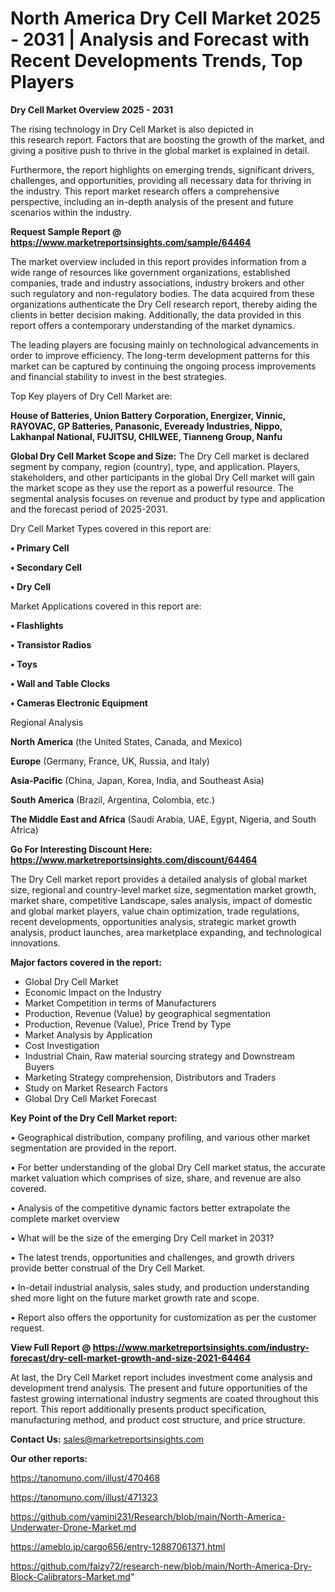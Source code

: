 # North America Dry Cell Market 2025 - 2031 | Analysis and Forecast with Recent Developments Trends, Top Players

<Strong> Dry Cell Market Overview 2025 - 2031</strong>

The rising technology in Dry Cell Market is also depicted in this research report. Factors that are boosting the growth of the market, and giving a positive push to thrive in the global market is explained in detail.

Furthermore, the report highlights on emerging trends, significant drivers, challenges, and opportunities, providing all necessary data for thriving in the industry. This report market research offers a comprehensive perspective, including an in-depth analysis of the present and future scenarios within the industry.

<strong>Request Sample Report @ <a href=https://www.marketreportsinsights.com/sample/64464>https://www.marketreportsinsights.com/sample/64464</a></strong>

The market overview included in this report provides information from a wide range of resources like government organizations, established companies, trade and industry associations, industry brokers and other such regulatory and non-regulatory bodies. The data acquired from these organizations authenticate the Dry Cell research report, thereby aiding the clients in better decision making. Additionally, the data provided in this report offers a contemporary understanding of the market dynamics.

The leading players are focusing mainly on technological advancements in order to improve efficiency. The long-term development patterns for this market can be captured by continuing the ongoing process improvements and financial stability to invest in the best strategies.

Top Key players of Dry Cell Market are:

<strong>House of Batteries, Union Battery Corporation, Energizer, Vinnic, RAYOVAC, GP Batteries, Panasonic, Eveready Industries, Nippo, Lakhanpal National, FUJITSU, CHILWEE, Tianneng Group, Nanfu</strong>

<strong><b>Global Dry Cell Market Scope and Size:</b></strong>
The Dry Cell market is declared segment by company, region (country), type, and application. Players, stakeholders, and other participants in the global Dry Cell market will gain the market scope as they use the report as a powerful resource. The segmental analysis focuses on revenue and product by type and application and the forecast period of 2025-2031.

Dry Cell Market Types covered in this report are:

<strong>• Primary Cell

• Secondary Cell

• Dry Cell</strong>

Market Applications covered in this report are:

<strong>• Flashlights

• Transistor Radios

• Toys

• Wall and Table Clocks

• Cameras Electronic Equipment</strong> 

Regional Analysis

<strong>North America</strong> (the United States, Canada, and Mexico)

<strong>Europe</strong> (Germany, France, UK, Russia, and Italy)

<strong>Asia-Pacific</strong> (China, Japan, Korea, India, and Southeast Asia)

<strong>South America</strong> (Brazil, Argentina, Colombia, etc.)

<strong>The Middle East and Africa</strong> (Saudi Arabia, UAE, Egypt, Nigeria, and South Africa)

<strong>Go For Interesting Discount Here: <a href=https://www.marketreportsinsights.com/discount/64464>https://www.marketreportsinsights.com/discount/64464</a></strong>

The Dry Cell market report provides a detailed analysis of global market size, regional and country-level market size, segmentation market growth, market share, competitive Landscape, sales analysis, impact of domestic and global market players, value chain optimization, trade regulations, recent developments, opportunities analysis, strategic market growth analysis, product launches, area marketplace expanding, and technological innovations.

<strong><b>Major factors covered in the report:</b></strong>
<ul>
  <li>Global Dry Cell Market </li>
  <li>Economic Impact on the Industry</li>
  <li>Market Competition in terms of Manufacturers</li>
  <li>Production, Revenue (Value) by geographical segmentation</li>
  <li>Production, Revenue (Value), Price Trend by Type</li>
  <li>Market Analysis by Application</li>
  <li>Cost Investigation</li>
  <li>Industrial Chain, Raw material sourcing strategy and Downstream Buyers</li>
  <li>Marketing Strategy comprehension, Distributors and Traders</li>
  <li>Study on Market Research Factors</li>
  <li>Global Dry Cell Market Forecast</li>
</ul>

<strong><b>Key Point of the Dry Cell Market report:</b></strong>

• Geographical distribution, company profiling, and various other market segmentation are provided in the report.

• For better understanding of the global Dry Cell market status, the accurate market valuation which comprises of size, share, and revenue are also covered.

• Analysis of the competitive dynamic factors better extrapolate the complete market overview

• What will be the size of the emerging Dry Cell market in 2031?

• The latest trends, opportunities and challenges, and growth drivers provide better construal of the Dry Cell Market.

• In-detail industrial analysis, sales study, and production understanding shed more light on the future market growth rate and scope.

• Report also offers the opportunity for customization as per the customer request.

<strong><b>View Full Report @ <a href=https://www.marketreportsinsights.com/industry-forecast/dry-cell-market-growth-and-size-2021-64464>https://www.marketreportsinsights.com/industry-forecast/dry-cell-market-growth-and-size-2021-64464</a></b></strong>


At last, the Dry Cell Market report includes investment come analysis and development trend analysis. The present and future opportunities of the fastest growing international industry segments are coated throughout this report. This report additionally presents product specification, manufacturing method, and product cost structure, and price structure.

<strong>Contact Us:</strong>
sales@marketreportsinsights.com

<strong>Our other reports:</strong>

<a href=https://tanomuno.com/illust/470468>https://tanomuno.com/illust/470468</a>

<a href=https://tanomuno.com/illust/471323>https://tanomuno.com/illust/471323</a>

<a href=https://github.com/yamini231/Research/blob/main/North-America-Underwater-Drone-Market.md>https://github.com/yamini231/Research/blob/main/North-America-Underwater-Drone-Market.md</a>

<a href=https://ameblo.jp/cargo656/entry-12887061371.html>https://ameblo.jp/cargo656/entry-12887061371.html</a>

<a href=https://github.com/faizy72/research-new/blob/main/North-America-Dry-Block-Calibrators-Market.md>https://github.com/faizy72/research-new/blob/main/North-America-Dry-Block-Calibrators-Market.md</a>"
